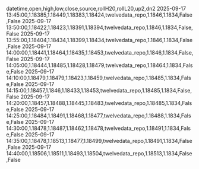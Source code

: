 datetime,open,high,low,close,source,rollH20,rollL20,up2,dn2
2025-09-17 13:45:00,1.18385,1.18449,1.18383,1.18424,twelvedata_repo,1.1846,1.1834,False,False
2025-09-17 13:50:00,1.18422,1.18423,1.18391,1.18394,twelvedata_repo,1.1846,1.1834,False,False
2025-09-17 13:55:00,1.18404,1.18434,1.18399,1.18434,twelvedata_repo,1.1846,1.1834,False,False
2025-09-17 14:00:00,1.18441,1.18464,1.18435,1.18453,twelvedata_repo,1.1846,1.1834,False,False
2025-09-17 14:05:00,1.18444,1.18485,1.18428,1.18479,twelvedata_repo,1.18464,1.1834,False,False
2025-09-17 14:10:00,1.18479,1.18479,1.18423,1.18459,twelvedata_repo,1.18485,1.1834,False,False
2025-09-17 14:15:00,1.18457,1.1846,1.18433,1.18453,twelvedata_repo,1.18485,1.1834,False,False
2025-09-17 14:20:00,1.18457,1.18488,1.18445,1.18483,twelvedata_repo,1.18485,1.1834,False,False
2025-09-17 14:25:00,1.18484,1.18491,1.18468,1.18477,twelvedata_repo,1.18488,1.1834,False,False
2025-09-17 14:30:00,1.18478,1.18487,1.18462,1.18478,twelvedata_repo,1.18491,1.1834,False,False
2025-09-17 14:35:00,1.18478,1.18513,1.18477,1.18499,twelvedata_repo,1.18491,1.1834,False,False
2025-09-17 14:40:00,1.18506,1.18511,1.18493,1.18504,twelvedata_repo,1.18513,1.1834,False,False
